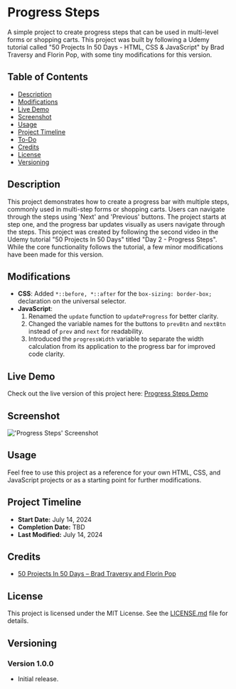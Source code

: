 # Progress Steps

A simple project to create progress steps that can be used in multi-level forms or shopping carts. This project was built by following a Udemy tutorial called "50 Projects In 50 Days - HTML, CSS & JavaScript" by Brad Traversy and Florin Pop, with some tiny modifications for this version.

## Table of Contents
- [Description](#description)
- [Modifications](#modifications)
- [Live Demo](#live-demo)
- [Screenshot](#screenshot)
- [Usage](#usage)
- [Project Timeline](#project-timeline)
- [To-Do](#to-do)
- [Credits](#credits)
- [License](#license)
- [Versioning](#versioning)

## Description

This project demonstrates how to create a progress bar with multiple steps, commonly used in multi-step forms or shopping carts. Users can navigate through the steps using 'Next' and 'Previous' buttons. The project starts at step one, and the progress bar updates visually as users navigate through the steps. This project was created by following the second video in the Udemy tutorial "50 Projects In 50 Days" titled "Day 2 - Progress Steps". While the core functionality follows the tutorial, a few minor modifications have been made for this version.

## Modifications

- **CSS**: Added `*::before, *::after` for the `box-sizing: border-box;` declaration on the universal selector.
- **JavaScript**:
  1. Renamed the `update` function to `updateProgress` for better clarity.
  2. Changed the variable names for the buttons to `prevBtn` and `nextBtn` instead of `prev` and `next` for readability.
  3. Introduced the `progressWidth` variable to separate the width calculation from its application to the progress bar for improved code clarity.

## Live Demo

Check out the live version of this project here: [Progress Steps Demo](https://chris-cartaya.github.io/02-progress-steps/)

## Screenshot

!['Progress Steps' Screenshot](images/screenshot.png)

## Usage

Feel free to use this project as a reference for your own HTML, CSS, and JavaScript projects or as a starting point for further modifications.


## Project Timeline

- **Start Date:** July 14, 2024
- **Completion Date:** TBD
- **Last Modified:** July 14, 2024

<!-- 
## To-Do

- [ ] Example. Increase the opacity transition duration for text on mobile devices to prevent the text from looking like it’s falling down as the panel opens. 
-->

## Credits

- [50 Projects In 50 Days &ndash; Brad Traversy and Florin Pop](https://www.udemy.com/course/50-projects-50-days/?couponCode=LETSLEARNNOWPP)

## License

This project is licensed under the MIT License. See the [LICENSE.md](./LICENSE.md) file for details.

## Versioning

### Version 1.0.0
- Initial release.
